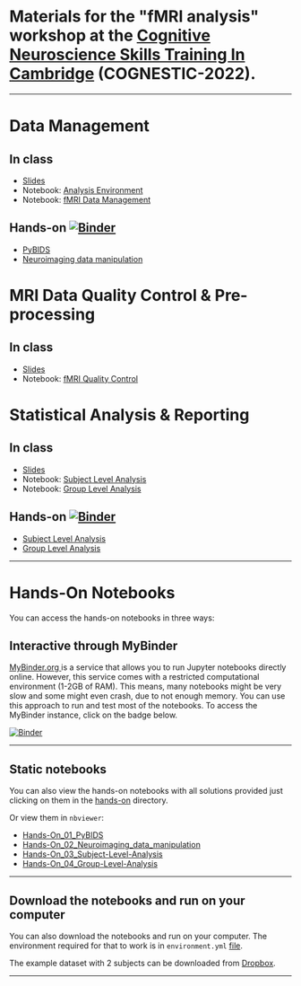 # Materials for the **"fMRI analysis"** workshop at the [Cognitive Neuroscience Skills Training In Cambridge](https://www.mrc-cbu.cam.ac.uk/conferences/cognestic2022/) (COGNESTIC-2022). 
____

# Data Management

## In class

* [Slides](https://github.com/dcdace/COGNESTIC-fMRI/blob/master/class-materials/01_slides_data-management.pdf)
* Notebook: [Analysis Environment](https://nbviewer.org/github/dcdace/COGNESTIC-fMRI/blob/master/class-materials/01_nb_Analysis_Environment.ipynb)
* Notebook: [fMRI Data Management](https://nbviewer.org/github/dcdace/COGNESTIC-fMRI/blob/master/class-materials/02_nb_fMRI_Data_Management.ipynb)

## Hands-on [![Binder](https://mybinder.org/badge_logo.svg)](https://mybinder.org/v2/gh/dcdace/COGNESTIC-fMRI/3c365aa66f89ad79bbb8b4c267ef03adbf2d0506?urlpath=tree/hands-on)

* [PyBIDS](https://nbviewer.org/github/dcdace/COGNESTIC-fMRI/blob/master/hands-on/Hands-On_01_PyBIDS.ipynb)
* [Neuroimaging data manipulation](https://nbviewer.org/github/dcdace/COGNESTIC-fMRI/blob/master/hands-on/Hands-On_02_Neuroimaging_data_manipulation.ipynb)

# MRI Data Quality Control & Pre-processing

## In class
* [Slides](https://github.com/dcdace/COGNESTIC-fMRI/blob/master/class-materials/02_slides_QC-and-Preprocessing.pdf)
* Notebook: [fMRI Quality Control](https://nbviewer.org/github/dcdace/COGNESTIC-fMRI/blob/master/class-materials/03_nb_fMRI-Quality-Control.ipynb)

# Statistical Analysis & Reporting

## In class
* [Slides](https://github.com/dcdace/COGNESTIC-fMRI/blob/master/class-materials/03_slides_Statistical-Analysis.pdf)
* Notebook: [Subject Level Analysis](https://nbviewer.org/github/dcdace/COGNESTIC-fMRI/blob/master/class-materials/04_nb_Subject-Level-Analysis.ipynb)
* Notebook: [Group Level Analysis](https://nbviewer.org/github/dcdace/COGNESTIC-fMRI/blob/master/class-materials/05_nb_Group-Level-Analysis.ipynb)

## Hands-on [![Binder](https://mybinder.org/badge_logo.svg)](https://mybinder.org/v2/gh/dcdace/COGNESTIC-fMRI/3c365aa66f89ad79bbb8b4c267ef03adbf2d0506?urlpath=tree/hands-on)
* [Subject Level Analysis](https://nbviewer.org/github/dcdace/COGNESTIC-fMRI/blob/master/hands-on/Hands-On_03_Subject-Level-Analysis.ipynb)
* [Group Level Analysis](https://nbviewer.org/github/dcdace/COGNESTIC-fMRI/blob/master/hands-on/Hands-On_04_Group-Level-Analysis.ipynb)
___

# Hands-On Notebooks

You can access the hands-on notebooks in three ways:

## Interactive through MyBinder
[MyBinder.org ](https://mybinder.org)  is a service that allows you to run Jupyter notebooks directly online. However, this service comes with a restricted computational environment (1-2GB of RAM). This means, many notebooks might be very slow and some might even crash, due to not enough memory. You can use this approach to run and test most of the notebooks. To access the MyBinder instance, click on the badge below.

[![Binder](https://mybinder.org/badge_logo.svg)](https://mybinder.org/v2/gh/dcdace/COGNESTIC-fMRI/3c365aa66f89ad79bbb8b4c267ef03adbf2d0506?urlpath=tree/hands-on)
___
## Static notebooks
You can also view the hands-on notebooks with all solutions provided just clicking on them in the [hands-on](https://github.com/dcdace/COGNESTIC-fMRI/tree/master/hands-on) directory. 

Or view them in `nbviewer`:

* [Hands-On_01_PyBIDS](https://nbviewer.org/github/dcdace/COGNESTIC-fMRI/blob/master/hands-on/Hands-On_01_PyBIDS.ipynb)
* [Hands-On_02_Neuroimaging_data_manipulation](https://nbviewer.org/github/dcdace/COGNESTIC-fMRI/blob/master/hands-on/Hands-On_02_Neuroimaging_data_manipulation.ipynb)
* [Hands-On_03_Subject-Level-Analysis](https://nbviewer.org/github/dcdace/COGNESTIC-fMRI/blob/master/hands-on/Hands-On_03_Subject-Level-Analysis.ipynb)
* [Hands-On_04_Group-Level-Analysis](https://nbviewer.org/github/dcdace/COGNESTIC-fMRI/blob/master/hands-on/Hands-On_04_Group-Level-Analysis.ipynb)

___
## Download the notebooks and run on your computer
You can also download the notebooks and run on your computer. The environment required for that to work is in `environment.yml` [file](https://github.com/dcdace/COGNESTIC-fMRI/blob/master/environment.yml). 

The example dataset with 2 subjects can be downloaded from [Dropbox](https://dl.dropboxusercontent.com/s/q030cu844joczm6/FaceRecognition.zip).
___